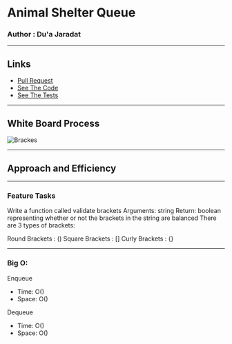 # Animal Shelter Queue

### Author : Du'a Jaradat

---

## Links

- [Pull Request](https://github.com/duajaradat/data-structures-and-algorithms/pull/37)
- [See The Code](brackets.py)
- [See The Tests](../tests/test_brackets.py)

---

## White Board Process

![Brackes]()

---

## Approach and Efficiency

---

### Feature Tasks

Write a function called validate brackets
Arguments: string
Return: boolean
representing whether or not the brackets in the string are balanced
There are 3 types of brackets:

Round Brackets : ()
Square Brackets : []
Curly Brackets : {}

---


### Big O:

Enqueue

- Time: O()
- Space: O()

Dequeue

- Time: O()
- Space: O()

